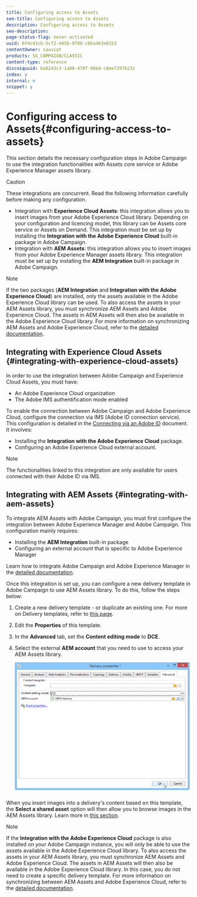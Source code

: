 ```yaml
---
title: Configuring access to Assets
seo-title: Configuring access to Assets
description: Configuring access to Assets
seo-description: 
page-status-flag: never-activated
uuid: 6f4c41cb-5cf2-445b-97d8-c6ba463e01b3
contentOwner: sauviat
products: SG_CAMPAIGN/CLASSIC
content-type: reference
discoiquuid: ba6243c3-1a08-470f-96b4-c8ee7297b23c
index: y
internal: n
snippet: y
---
```


# Configuring access to Assets{#configuring-access-to-assets}

This section details the necessary configuration steps in Adobe Campaign to use the integration functionalities with Assets core service or Adobe Experience Manager assets library.

>[!CAUTION]
>
>These integrations are concurrent. Read the following information carefully before making any configuration.

* Integration with **Experience Cloud Assets**: this integration allows you to insert images from your Adobe Experience Cloud library. Depending on your configuration and licencing model, this library can be Assets core service or Assets on Demand. This integration must be set up by installing the **Integration with the Adobe Experience Cloud** built-in package in Adobe Campaign.
* Integration with **AEM Assets**: this integration allows you to insert images from your Adobe Experience Manager assets library. This integration must be set up by installing the **AEM Integration** built-in package in Adobe Campaign.

>[!NOTE]
>
>If the two packages (**AEM Integration** and **Integration with the Adobe Experience Cloud**) are installed, only the assets available in the Adobe Experience Cloud library can be used. To also access the assets in your AEM Assets library, you must synchronize AEM Assets and Adobe Experience Cloud. The assets in AEM Assets will then also be available in the Adobe Experience Cloud library. For more information on synchronizing AEM Assets and Adobe Experience Cloud, refer to the [detailed documentation](https://docs.adobe.com/docs/en/aod/overview/collaborating/aem-assets-aod-sync.html).

## Integrating with Experience Cloud Assets {#integrating-with-experience-cloud-assets}

In order to use the integration between Adobe Campaign and Experience Cloud Assets, you must have:

* An Adobe Experience Cloud organization
* The Adobe IMS authentification mode enabled

To enable the connection between Adobe Campaign and Adobe Experience Cloud, configure the connection via IMS (Adobe ID connection service). This configuration is detailed in the [Connecting via an Adobe ID](../../integrations/using/about-adobe-id.md) document. It involves:

* Installing the **Integration with the Adobe Experience Cloud** package.
* Configuring an Adobe Experience Cloud external account.

>[!NOTE]
>
>The functionalities linked to this integration are only available for users connected with their Adobe ID via IMS.

## Integrating with AEM Assets {#integrating-with-aem-assets}

To integrate AEM Assets with Adobe Campaign, you must first configure the integration between Adobe Experience Manager and Adobe Campaign. This configuration mainly requires:

* Installing the **AEM Integration** built-in package
* Configuring an external account that is specific to Adobe Experience Manager

Learn how to integrate Adobe Campaign and Adobe Experience Manager in the [detailed documentation](../../integrations/using/about-adobe-experience-manager.md).

Once this integration is set up, you can configure a new delivery template in Adobe Campaign to use AEM Assets library. To do this, follow the steps below:

1. Create a new delivery template - or duplicate an existing one. For more on Delivery templates, refer to [this page](../../delivery/using/about-templates.md).
1. Edit the **Properties** of this template.
1. In the **Advanced** tab, set the **Content editing mode** to **DCE**. 
1. Select the external **AEM account** that you need to use to access your AEM Assets library.

   ![](assets/dam_aem_assets1.png)

When you insert images into a delivery's content based on this template, the **Select a shared asset** option will then allow you to browse images in the AEM Assets library. Learn more in [this section](../../integrations/using/inserting-a-shared-asset.md).

>[!NOTE]
>
>If the **Integration with the Adobe Experience Cloud** package is also installed on your Adobe Campaign instance, you will only be able to use the assets available in the Adobe Experience Cloud library. To also access the assets in your AEM Assets library, you must synchronize AEM Assets and Adobe Experience Cloud. The assets in AEM Assets will then also be available in the Adobe Experience Cloud library. In this case, you do not need to create a specific delivery template. For more information on synchronizing between AEM Assets and Adobe Experience Cloud, refer to the [detailed documentation](https://docs.adobe.com/docs/en/aod/overview/collaborating/aem-assets-aod-sync.html).

